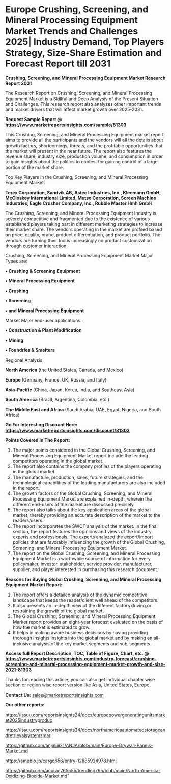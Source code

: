 # Europe Crushing, Screening, and Mineral Processing Equipment Market Trends and Challenges 2025| Industry Demand, Top Players Strategy, Size-Share Estimation and Forecast Report till 2031

<strong>Crushing, Screening, and Mineral Processing Equipment Market Research Report 2031</strong>

The Research Report on Crushing, Screening, and Mineral Processing Equipment Market is a Skillful and Deep Analysis of the Present Situation and Challenges. This research report also analyzes other important trends and market drivers that will affect market growth over 2025-2031.

<strong>Request Sample Report @ <a href=https://www.marketreportsinsights.com/sample/81303>https://www.marketreportsinsights.com/sample/81303</a></strong>

This Crushing, Screening, and Mineral Processing Equipment market report aims to provide all the participants and the vendors will all the details about growth factors, shortcomings, threats, and the profitable opportunities that the market will present in the near future. The report also features the revenue share, industry size, production volume, and consumption in order to gain insights about the politics to contest for gaining control of a large portion of the market share.

Top Key Players in the Crushing, Screening, and Mineral Processing Equipment Market:

<strong>Terex Corporation, Sandvik AB, Astec Industries, Inc., Kleemann GmbH, McCloskey International Limited, Metso Corporation, Screen Machine Industries, Eagle Crusher Company, Inc., Rubble Master Hmh GmbH</strong>

The Crushing, Screening, and Mineral Processing Equipment Industry is severely competitive and fragmented due to the existence of various established players taking part in different marketing strategies to increase their market share. The vendors operating in the market are profiled based on price, quality, brand, product differentiation, and product portfolio. The vendors are turning their focus increasingly on product customization through customer interaction.

Crushing, Screening, and Mineral Processing Equipment Market Major Types are:

<strong>• Crushing & Screening Equipment

• Mineral Processing Equipment

• Crushing

• Screening

• and Mineral Processing Equipment</strong>

Market Major end-user applications :

<strong>• Construction & Plant Modification

• Mining

• Foundries & Smelters</strong>

Regional Analysis

</u><strong><b>North America</b></strong> (the United States, Canada, and Mexico)

<strong><b>Europe </b></strong>(Germany, France, UK, Russia, and Italy)

<strong><b>Asia-Pacific</b></strong> (China, Japan, Korea, India, and Southeast Asia)

<strong><b>South America</b></strong> (Brazil, Argentina, Colombia, etc.)

<strong><b>The Middle East and Africa</b></strong> (Saudi Arabia, UAE, Egypt, Nigeria, and South Africa)

<strong>Go For Interesting Discount Here: <a href=https://www.marketreportsinsights.com/discount/81303>https://www.marketreportsinsights.com/discount/81303</a></strong>

<strong>Points Covered in The Report:</strong>
<ol>
  <li>The major points considered in the Global Crushing, Screening, and Mineral Processing Equipment Market report include the leading competitors operating in the global market.</li>
  <li>The report also contains the company profiles of the players operating in the global market.</li>
  <li>The manufacture, production, sales, future strategies, and the technological capabilities of the leading manufacturers are also included in the report.</li>
  <li>The growth factors of the Global Crushing, Screening, and Mineral Processing Equipment Market are explained in-depth, wherein the different end-users of the market are discussed precisely.</li>
  <li>The report also talks about the key application areas of the global market, thereby providing an accurate description of the market to the readers/users.</li>
  <li>The report incorporates the SWOT analysis of the market. In the final section, the report features the opinions and views of the industry experts and professionals. The experts analyzed the export/import policies that are favorably influencing the growth of the Global Crushing, Screening, and Mineral Processing Equipment Market.</li>
  <li>The report on the Global Crushing, Screening, and Mineral Processing Equipment Market is a worthwhile source of information for every policymaker, investor, stakeholder, service provider, manufacturer, supplier, and player interested in purchasing this research document.</li>
</ol>
<strong>Reasons for Buying Global Crushing, Screening, and Mineral Processing Equipment Market Report:</strong>

<ol>
  <li>The report offers a detailed analysis of the dynamic competitive landscape that keeps the reader/client well ahead of the competitors.</li>
  <li>It also presents an in-depth view of the different factors driving or restraining the growth of the global market.</li>
  <li>The Global Crushing, Screening, and Mineral Processing Equipment Market report provides an eight-year forecast evaluated on the basis of how the market is estimated to grow.</li>
  <li>It helps in making aware business decisions by having providing thorough insights insights into the global market and by making an all-inclusive analysis of the key market segments and sub-segments.</li>
</ol>
<strong>Access full Report Description, TOC, Table of Figure, Chart, etc. @ <a href=https://www.marketreportsinsights.com/industry-forecast/crushing-screening-and-mineral-processing-equipment-market-growth-and-size-2021-81303>https://www.marketreportsinsights.com/industry-forecast/crushing-screening-and-mineral-processing-equipment-market-growth-and-size-2021-81303</a></strong>


Thanks for reading this article; you can also get individual chapter wise section or region wise report version like Asia, United States, Europe.

<strong>Contact Us:</strong>
sales@marketreportsinsights.com

<strong>Our other reports:</strong>

<a href=https://issuu.com/reportsinsights24/docs/europepowergeneratingunitsmarket2025industryproduc>https://issuu.com/reportsinsights24/docs/europepowergeneratingunitsmarket2025industryproduc</a>

<a href=https://issuu.com/reportsinsights24/docs/northamericaautomatedstorageandretrievalsystemsmar>https://issuu.com/reportsinsights24/docs/northamericaautomatedstorageandretrievalsystemsmar</a>

<a href=https://github.com/anjaliiii21/ANJA/blob/main/Europe-Drywall-Panels-Market.md>https://github.com/anjaliiii21/ANJA/blob/main/Europe-Drywall-Panels-Market.md</a>

<a href=https://ameblo.jp/cargo656/entry-12885924978.html>https://ameblo.jp/cargo656/entry-12885924978.html</a>

<a href=https://github.com/anurag765555/trending765/blob/main/North-America-Oxidizing-Biocide-Market.md>https://github.com/anurag765555/trending765/blob/main/North-America-Oxidizing-Biocide-Market.md</a>"
